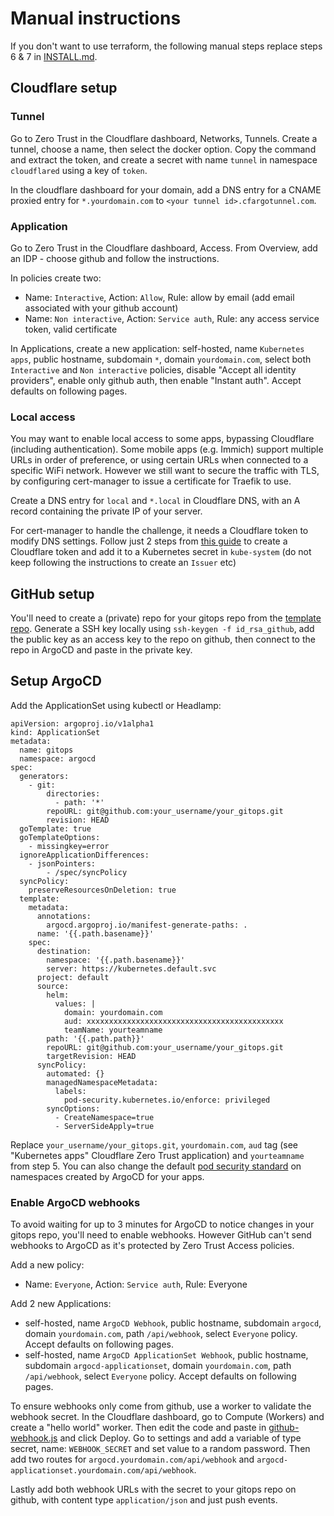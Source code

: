 # Manual instructions

If you don't want to use terraform, the following manual steps replace steps 6 & 7 in [INSTALL.md](INSTALL.md).

## Cloudflare setup

### Tunnel

Go to Zero Trust in the Cloudflare dashboard, Networks, Tunnels. Create a tunnel, choose a name, then select the docker option. Copy the command and extract the token, and create a secret with name `tunnel` in namespace `cloudflared` using a key of `token`.

In the cloudflare dashboard for your domain, add a DNS entry for a CNAME proxied entry for `*.yourdomain.com` to `<your tunnel id>.cfargotunnel.com`.

### Application

Go to Zero Trust in the Cloudflare dashboard, Access. From Overview, add an IDP - choose github and follow the instructions.

In policies create two:
* Name: `Interactive`, Action: `Allow`, Rule: allow by email (add email associated with your github account)
* Name: `Non interactive`, Action: `Service auth`, Rule: any access service token, valid certificate

In Applications, create a new application: self-hosted, name `Kubernetes apps`, public hostname, subdomain `*`, domain `yourdomain.com`, select both `Interactive` and `Non interactive` policies, disable "Accept all identity providers", enable only github auth, then enable "Instant auth". Accept defaults on following pages.

### Local access

You may want to enable local access to some apps, bypassing Cloudflare (including authentication). Some mobile apps (e.g. Immich) support multiple URLs in order of preference, or using certain URLs when connected to a specific WiFi network. However we still want to secure the traffic with TLS, by configuring cert-manager to issue a certificate for Traefik to use.

Create a DNS entry for `local` and `*.local` in Cloudflare DNS, with an A record containing the private IP of your server.

For cert-manager to handle the challenge, it needs a Cloudflare token to modify DNS settings. Follow just 2 steps from [this guide](https://blog.stonegarden.dev/articles/2023/12/traefik-wildcard-certificates/#dns-provider-cloudflare) to create a Cloudflare token and add it to a Kubernetes secret in `kube-system` (do not keep following the instructions to create an `Issuer` etc)

## GitHub setup

You'll need to create a (private) repo for your gitops repo from the [template repo](https://github.com/laurence404/gitops-template-kairos). Generate a SSH key locally using `ssh-keygen -f id_rsa_github`, add the public key as an access key to the repo on github, then connect to the repo in ArgoCD and paste in the private key.

## Setup ArgoCD

Add the ApplicationSet using kubectl or Headlamp:
```
apiVersion: argoproj.io/v1alpha1
kind: ApplicationSet
metadata:
  name: gitops
  namespace: argocd
spec:
  generators:
    - git:
        directories:
          - path: '*'
        repoURL: git@github.com:your_username/your_gitops.git
        revision: HEAD
  goTemplate: true
  goTemplateOptions:
    - missingkey=error
  ignoreApplicationDifferences:
    - jsonPointers:
        - /spec/syncPolicy
  syncPolicy:
    preserveResourcesOnDeletion: true
  template:
    metadata:
      annotations:
        argocd.argoproj.io/manifest-generate-paths: .
      name: '{{.path.basename}}'
    spec:
      destination:
        namespace: '{{.path.basename}}'
        server: https://kubernetes.default.svc
      project: default
      source:
        helm:
          values: |
            domain: yourdomain.com
            aud: xxxxxxxxxxxxxxxxxxxxxxxxxxxxxxxxxxxxxxxxxxxx
            teamName: yourteamname
        path: '{{.path.path}}'
        repoURL: git@github.com:your_username/your_gitops.git
        targetRevision: HEAD
      syncPolicy:
        automated: {}
        managedNamespaceMetadata:
          labels:
            pod-security.kubernetes.io/enforce: privileged
        syncOptions:
          - CreateNamespace=true
          - ServerSideApply=true
```
Replace `your_username/your_gitops.git`, `yourdomain.com`, `aud` tag (see "Kubernetes apps" Cloudflare Zero Trust application) and `yourteamname` from step 5. You can also change the default [pod security standard](https://kubernetes.io/docs/concepts/security/pod-security-standards/) on namespaces created by ArgoCD for your apps.

### Enable ArgoCD webhooks

To avoid waiting for up to 3 minutes for ArgoCD to notice changes in your gitops repo, you'll need to enable webhooks. However GitHub can't send webhooks to ArgoCD as it's protected by Zero Trust Access policies.

Add a new policy:
* Name: `Everyone`, Action: `Service auth`, Rule: Everyone

Add 2 new Applications:
* self-hosted, name `ArgoCD Webhook`, public hostname, subdomain `argocd`, domain `yourdomain.com`, path `/api/webhook`, select `Everyone` policy. Accept defaults on following pages.
* self-hosted, name `ArgoCD ApplicationSet Webhook`, public hostname, subdomain `argocd-applicationset`, domain `yourdomain.com`, path `/api/webhook`, select `Everyone` policy. Accept defaults on following pages.

To ensure webhooks only come from github, use a worker to validate the webhook secret. In the Cloudflare dashboard, go to Compute (Workers) and create a "hello world" worker. Then edit the code and paste in [github-webhook.js](tf/modules/cloudflare/github-webhook.js) and click Deploy. Go to settings and add a variable of type secret, name: `WEBHOOK_SECRET` and set value to a random password. Then add two routes for `argocd.yourdomain.com/api/webhook` and `argocd-applicationset.yourdomain.com/api/webhook`.

Lastly add both webhook URLs with the secret to your gitops repo on github, with content type `application/json` and just push events.